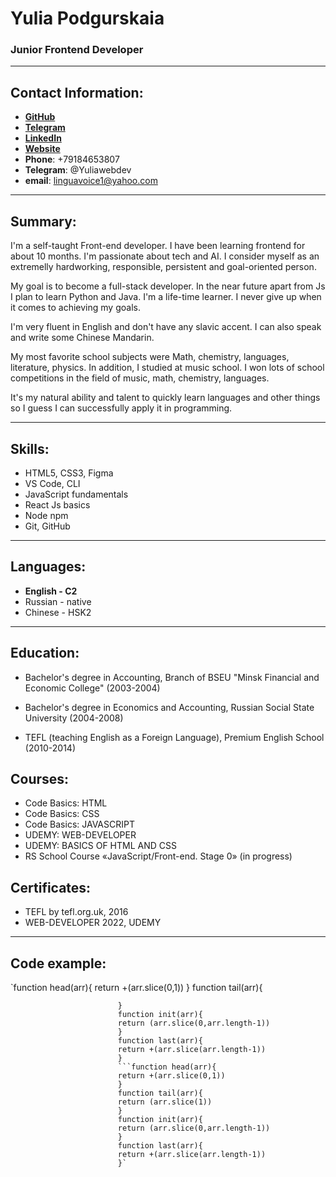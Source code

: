 # Yulia Podgurskaia
### Junior Frontend Developer
____
## Contact Information:

* __[GitHub](https://github.com/Yuliafire)__
* __[Telegram](https://t.me/English_IT_group)__
* __[LinkedIn](https://www.linkedin.com/in/yulia-podgurskaia-a30694143)__
* __[Website](https://yulia-dev.netlify.app)__
* __Phone__: +79184653807
* __Telegram__: @Yuliawebdev
* __email__: linguavoice1@yahoo.com


____

## Summary:
 I'm a self-taught Front-end developer. I have been learning frontend for about 10 months. I'm passionate about tech and AI. I consider myself as an extremelly hardworking, responsible, persistent and goal-oriented person.

  My goal is to become a full-stack developer. In the near future apart from Js I plan to learn Python and Java. I'm a life-time learner. I never give up when it comes to achieving my goals.

 I'm very fluent in English and don't have any slavic accent. I can also speak and write some Chinese Mandarin.

My most favorite school subjects were Math, chemistry, languages, literature, physics. In addition, I studied at music school. I won lots of  school competitions in the field of music, math, chemistry, languages.

It's my natural ability and talent to quickly learn languages and other things so I guess I can successfully apply it in programming.

______


## Skills:
  * HTML5, CSS3, Figma
  * VS Code, CLI
  * JavaScript fundamentals
  * React Js basics
  * Node npm
  * Git, GitHub
  ______

## Languages:
  * __English - C2__
  * Russian - native
  * Chinese - HSK2

  ________

## Education:
  * Bachelor's degree in Accounting, Branch of BSEU "Minsk Financial and Economic College" (2003-2004)

  * Bachelor's degree in Economics and Accounting, Russian Social State University (2004-2008)

  * TEFL (teaching English as a Foreign Language), Premium English School (2010-2014)

## Courses:
  * Code Basics: HTML
  * Code Basics: CSS
  * Code Basics: JAVASCRIPT
  * UDEMY: WEB-DEVELOPER
  * UDEMY: BASICS OF HTML AND CSS
  * RS School Course «JavaScript/Front-end. Stage 0» (in progress)

## Certificates:
   * TEFL by tefl.org.uk, 2016
   * WEB-DEVELOPER 2022, UDEMY

   _______

## Code example:

  `function head(arr){
                            return +(arr.slice(0,1))
                            }
                            function tail(arr){

                            }
                            function init(arr){
                            return (arr.slice(0,arr.length-1))
                            }
                            function last(arr){
                            return +(arr.slice(arr.length-1))
                            }
                            ```function head(arr){
                            return +(arr.slice(0,1))
                            }
                            function tail(arr){
                            return (arr.slice(1))
                            }
                            function init(arr){
                            return (arr.slice(0,arr.length-1))
                            }
                            function last(arr){
                            return +(arr.slice(arr.length-1))
                            }`











